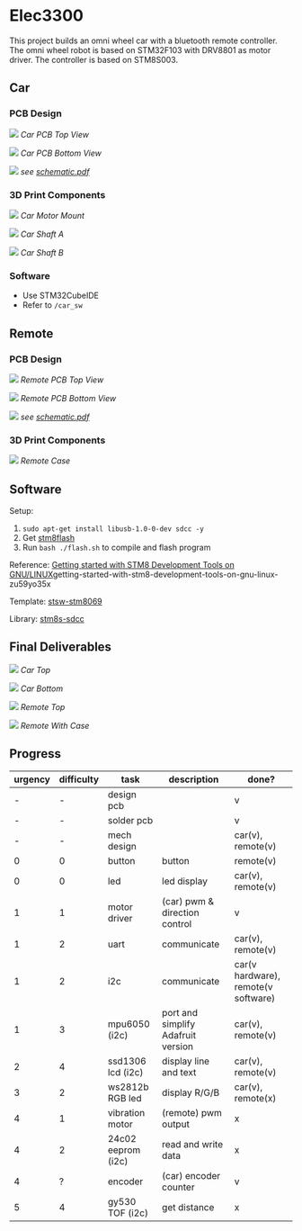 # Elec3300

This project builds an omni wheel car with a bluetooth remote controller. The omni wheel robot is based on STM32F103 with DRV8801 as motor driver. The controller is based on STM8S003.

## Car

### PCB Design

![](img/car_pcb_top.jpg)
*Car PCB Top View*

![](img/car_pcb_bottom.jpg)
*Car PCB Bottom View*

![](img/car_pcb_sch.jpg)
*see [schematic.pdf](car_hw/output/schematic.pdf)*

### 3D Print Components

![](img/car_mech_motorMount.jpg)
*Car Motor Mount*

![](img/car_mech_shaft_a.jpg)
*Car Shaft A*

![](img/car_mech_shaft_b.jpg)
*Car Shaft B*

### Software

- Use STM32CubeIDE
- Refer to `/car_sw`

## Remote

### PCB Design

![](img/remote_pcb_top.jpg)
*Remote PCB Top View*

![](img/remote_pcb_bottom.jpg)
*Remote PCB Bottom View*

![](img/remote_pcb_sch.jpg)
*see [schematic.pdf](remote_hw/output/schematic.pdf)*

### 3D Print Components

![](img/remote_mech_case.jpg)
*Remote Case*

## Software

Setup:
1. `sudo apt-get install libusb-1.0-0-dev sdcc -y`
1. Get [stm8flash](https://github.com/vdudouyt/stm8flash)
1. Run `bash ./flash.sh` to compile and flash program

Reference: [Getting started with STM8 Development Tools on GNU/LINUX](https://www.codementor.io/@hbendali/)getting-started-with-stm8-development-tools-on-gnu-linux-zu59yo35x

Template: [stsw-stm8069](https://my.st.com/content/my_st_com/en/products/embedded-software/mcu-mpu-embedded-software/stm8-embedded-software/stsw-stm8069.html)

Library: [stm8s-sdcc](https://github.com/stecman/stm8s-sdcc)

## Final Deliverables
![](img/car_top.jpg)
*Car Top*

![](img/car_bottom.jpg)
*Car Bottom*

![](img/remote_top.jpg)
*Remote Top*

![](img/remote_with_case.jpg)
*Remote With Case*

## Progress
| urgency | difficulty | task | description | done? |
| --- | --- | --- | --- | --- |
| - | - | design pcb | | v |
| - | - | solder pcb | | v |
| - | - | mech design | | car(v), remote(v) |
| 0 | 0 | button | button | remote(v) | |
| 0 | 0 | led | led display | car(v), remote(v) |
| 1 | 1 | motor driver | (car) pwm & direction control | v |
| 1 | 2 | uart | communicate | car(v), remote(v) |
| 1 | 2 | i2c | communicate | car(v hardware), remote(v software) |
| 1 | 3 | mpu6050 (i2c) | port and simplify Adafruit version | car(v), remote(v) |
| 2 | 4 | ssd1306 lcd (i2c) | display line and text | car(v), remote(v) |
| 3 | 2 | ws2812b RGB led | display R/G/B | car(v), remote(x) |
| 4 | 1 | vibration motor | (remote) pwm output | x |
| 4 | 2 | 24c02 eeprom (i2c) | read and write data | x |
| 4 | ? | encoder | (car) encoder counter | v |
| 5 | 4 | gy530 TOF (i2c) | get distance | x |